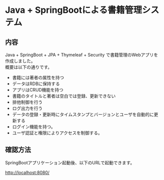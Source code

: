 # Java + SpringBootによる書籍管理システム

## 内容

Java + SpringBoot + JPA + Thymeleaf + Security で書籍管理のWebアプリを作成しました。  
概要は以下の通りです。  

- 書籍には著者の属性を持つ
- データはRDBに保持する
- アプリはCRUD機能を持つ
- 書籍のタイトルと著者は空白では登録、更新できない
- 排他制御を行う
- ログ出力を行う
- データの登録・更新時にタイムスタンプとバージョンとユーザを自動的に更新する
- ログイン機能を持つ。
- ユーザ認証と権限によりアクセスを制御する。

## 確認方法

SpringBootアプリケーション起動後、以下のURLで起動できます。  

<http://localhost:8080/>
